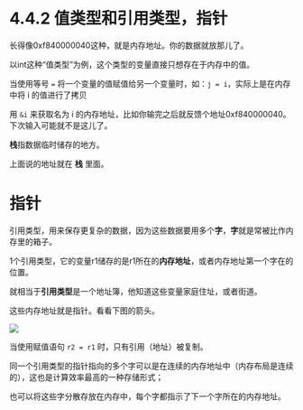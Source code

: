 # 4.4.2 值类型和引用类型，指针

长得像0xf840000040这种，就是内存地址。你的数据就放那儿了。

以int这种“值类型”为例，这个类型的变量直接只想存在于内存中的值。

当使用等号 `=` 将一个变量的值赋值给另一个变量时，如：`j = i`，实际上是在内存中将 i 的值进行了拷贝

用    `&i`    来获取名为   i   的内存地址，比如你输完之后就反馈个地址0xf840000040。下次输入可能就不是这儿了。

  **栈**指数据临时储存的地方。

上面说的地址就在  **栈** 里面。

# 指针

引用类型，用来保存更复杂的数据，因为这些数据要用多个**字**，**字**就是常被比作内存里的箱子。

1个引用类型，它的变量r1储存的是r1所在的**内存地址**，或者内存地址第一个字在的位置。

就相当于**引用类型**是一个地址簿，他知道这些变量家庭住址，或者街道。

这些内存地址就是指针。看看下图的箭头。

![](C:\Users\李尤的光影精灵.LAPTOP-85F2O9KH\Desktop\GOnotes\the-way-to-go_ZH_CN-master\eBook\images\4.4.2_fig4.3.jpg)

当使用赋值语句 `r2 = r1` 时，只有引用（地址）被复制。

同一个引用类型的指针指向的多个字可以是在连续的内存地址中（内存布局是连续的），这也是计算效率最高的一种存储形式；

也可以将这些字分散存放在内存中，每个字都指示了下一个字所在的内存地址。
